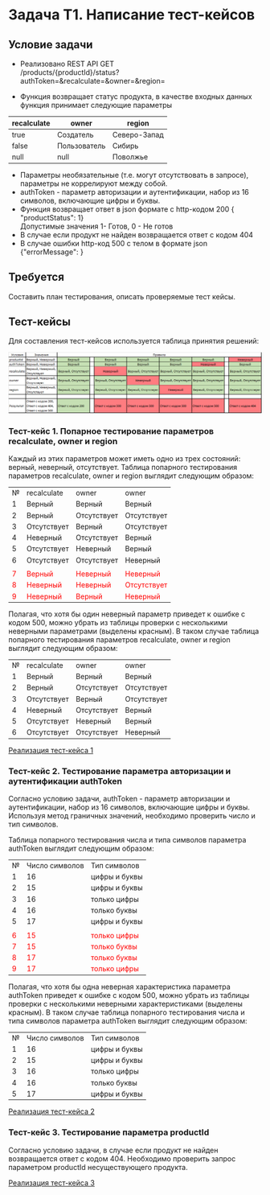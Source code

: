 # Задача Т1. Написание тест-кейсов

## Условие задачи
- Реализовано REST API GET  
/products/{productId}/status?authToken=&recalculate=&owner=&region=

- Функция возвращает статус продукта, в качестве входных данных функция принимает следующие параметры  

| recalculate | owner        | region       |
|-------------|--------------|--------------| 
| true        | Создатель    | Северо-Запад |
| false       | Пользователь | Сибирь       |
| null        | null         | Поволжье     |

- Параметры необязательные (т.е. могут отсутствовать в запросе), параметры не коррелируют между собой.
- authToken - параметр авторизации и аутентификации, набор из 16 символов, включающие цифры и буквы.
- Функция возвращает ответ в json формате с http-кодом 200 { "productStatus": 1}  
Допустимые значения 1- Готов, 0 - Не готов
- В случае если продукт не найден возвращается ответ с кодом 404
- В случае ошибки http-код 500 с телом в формате json {"errorMessage": }


## Требуется
Составить план тестирования, описать проверяемые тест кейсы.


## Тест-кейсы
Для составления тест-кейсов используется таблица принятия решений:

![decision_table.png](additional/decision_table.png)


### Тест-кейс 1. Попарное тестирование параметров recalculate, owner и region
Каждый из этих параметров может иметь одно из трех состояний: верный, неверный, отсутствует. Таблица попарного
тестирования параметров recalculate, owner и region выглядит следующим образом:  

<table>
    <tr>
        <td>№</td>
        <td>recalculate</td>
        <td>owner</td>
        <td>owner</td>
    </tr>
    <tr>
        <td>1</td>
        <td>Верный</td>
        <td>Верный</td>
        <td>Верный</td>
    </tr>
    <tr>
        <td>2</td>
        <td>Верный</td>
        <td>Отсутствует</td>
        <td>Отсутствует</td>
    </tr>
    <tr>
        <td>3</td>
        <td>Отсутствует</td>
        <td>Верный</td>
        <td>Отсутствует</td>
    </tr>
    <tr>
        <td>4</td>
        <td>Неверный</td>
        <td>Отсутствует</td>
        <td>Верный</td>
    </tr>
    <tr>
        <td>5</td>
        <td>Отсутствует</td>
        <td>Неверный</td>
        <td>Верный</td>
    </tr>
    <tr>
        <td>6</td>
        <td>Отсутствует</td>
        <td>Отсутствует</td>
        <td>Неверный</td>
    </tr>
    <tr>
        <td></td>
        <td></td>
        <td></td>
        <td></td>
    </tr>
    <tr>
        <td><span style="color:red">7</span></td>
        <td><span style="color:red">Верный</span></td>
        <td><span style="color:red">Неверный</span></td>
        <td><span style="color:red">Неверный</span></td>
    </tr>
    <tr>
        <td><span style="color:red">8</span></td>
        <td><span style="color:red">Неверный</span></td>
        <td><span style="color:red">Неверный</span></td>
        <td><span style="color:red">Отсутствует</span></td>
    </tr>
    <tr>
        <td><span style="color:red">9</span></td>
        <td><span style="color:red">Неверный</span></td>
        <td><span style="color:red">Верный</span></td>
        <td><span style="color:red">Неверный</span></td>
    </tr>
</table>

Полагая, что хотя бы один неверный параметр приведет к ошибке с кодом 500, можно убрать из таблицы проверки с
несколькими неверными параметрами (выделены красным). В таком случае таблица попарного тестирования параметров 
recalculate, owner и region выглядит следующим образом:

<table>
    <tr>
        <td>№</td>
        <td>recalculate</td>
        <td>owner</td>
        <td>owner</td>
    </tr>
    <tr>
        <td>1</td>
        <td>Верный</td>
        <td>Верный</td>
        <td>Верный</td>
    </tr>
    <tr>
        <td>2</td>
        <td>Верный</td>
        <td>Отсутствует</td>
        <td>Отсутствует</td>
    </tr>
    <tr>
        <td>3</td>
        <td>Отсутствует</td>
        <td>Верный</td>
        <td>Отсутствует</td>
    </tr>
    <tr>
        <td>4</td>
        <td>Неверный</td>
        <td>Отсутствует</td>
        <td>Верный</td>
    </tr>
    <tr>
        <td>5</td>
        <td>Отсутствует</td>
        <td>Неверный</td>
        <td>Верный</td>
    </tr>
    <tr>
        <td>6</td>
        <td>Отсутствует</td>
        <td>Отсутствует</td>
        <td>Неверный</td>
    </tr>
</table>

[Реализация тест-кейса 1](Test-case_1.md)


### Тест-кейс 2. Тестирование параметра авторизации и аутентификации authToken
Согласно условию задачи, authToken - параметр авторизации и аутентификации, набор из 16 символов, включающие цифры и буквы.  
Используя метод граничных значений, необходимо проверить число и тип символов.  

Таблица попарного тестирования числа и типа символов параметра authToken выглядит следующим образом:

<table>
    <tr>
        <td>№</td>
        <td>Число символов</td>
        <td>Тип символов</td>
    </tr>
    <tr>
        <td>1</td>
        <td>16</td>
        <td>цифры и буквы</td>
    </tr>
    <tr>
        <td>2</td>
        <td>15</td>
        <td>цифры и буквы</td>
    </tr>
    <tr>
        <td>3</td>
        <td>16</td>
        <td>только цифры</td>
    </tr>
    <tr>
        <td>4</td>
        <td>16</td>
        <td>только буквы</td>
    </tr>
    <tr>
        <td>5</td>
        <td>17</td>
        <td>цифры и буквы</td>
    </tr>
    <tr>
        <td></td>
        <td></td>
        <td></td>
    </tr>
    <tr>
        <td><span style="color:red">6</span></td>
        <td><span style="color:red">15</span></td>
        <td><span style="color:red">только цифры</span></td>
    </tr>
    <tr>
        <td><span style="color:red">7</span></td>
        <td><span style="color:red">15</span></td>
        <td><span style="color:red">только буквы</span></td>
    </tr>
    <tr>
        <td><span style="color:red">8</span></td>
        <td><span style="color:red">17</span></td>
        <td><span style="color:red">только буквы</span></td>
    </tr>
    <tr>
        <td><span style="color:red">9</span></td>
        <td><span style="color:red">17</span></td>
        <td><span style="color:red">только цифры</span></td>
    </tr>
</table>

Полагая, что хотя бы одна неверная характеристика параметра authToken приведет к ошибке с кодом 500, можно убрать из 
таблицы проверки с несколькими неверными характеристиками (выделены красным). В таком случае таблица попарного 
тестирования числа и типа символов параметра authToken выглядит следующим образом:

<table>
    <tr>
        <td>№</td>
        <td>Число символов</td>
        <td>Тип символов</td>
    </tr>
    <tr>
        <td>1</td>
        <td>16</td>
        <td>цифры и буквы</td>
    </tr>
    <tr>
        <td>2</td>
        <td>15</td>
        <td>цифры и буквы</td>
    </tr>
    <tr>
        <td>3</td>
        <td>16</td>
        <td>только цифры</td>
    </tr>
    <tr>
        <td>4</td>
        <td>16</td>
        <td>только буквы</td>
    </tr>
    <tr>
        <td>5</td>
        <td>17</td>
        <td>цифры и буквы</td>
    </tr>
</table>

[Реализация тест-кейса 2](Test-case_2.md)


### Тест-кейс 3. Тестирование параметра productId
Согласно условию задачи, в случае если продукт не найден возвращается ответ с кодом 404. Необходимо проверить запрос
параметром productId несуществующего продукта.

[Реализация тест-кейса 3](Test-case_3.md)
